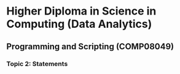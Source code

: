 # Higher Diploma in Science in Computing (Data Analytics)
## Programming and Scripting (COMP08049)

### Topic 2: Statements
